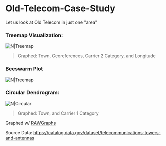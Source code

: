 # Old-Telecom-Case-Study
Let us look at Old Telecom in just one "area"

### Treemap Visualization:
![N|Treemap](https://raw.githubusercontent.com/Mentors4EDU/Old-Telecom-Case-Study/master/Demo%201.png?token=AC7MIJNVH55B2CWP44GWHC26FSNPS)
> Graphed: Town, Georeferences, Carrier 2 Category, and Longitude

### Beeswarm Plot
![N|Treemap](https://raw.githubusercontent.com/Mentors4EDU/Old-Telecom-Case-Study/master/Beeswarm%20plot(1).png?token=AC7MIJNKPP7KPQJKDNS2ZDK6FSPE4)

### Circular Dendrogram:
![N|Circular](https://raw.githubusercontent.com/Mentors4EDU/Old-Telecom-Case-Study/master/Circular.png?token=AC7MIJL2LCBH5R2ILLK6NKK6FSNFO)
> Graphed: Town, and Carrier 1 Category

Graphed w/ [RAWGraphs](https://app.rawgraphs.io/)

Source Data: https://catalog.data.gov/dataset/telecommunications-towers-and-antennas

